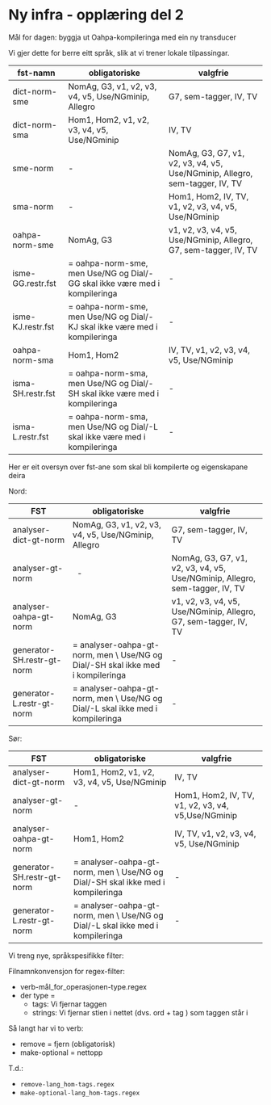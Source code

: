 # Ny infra - opplæring del 2

Mål for dagen: byggja ut Oahpa-kompileringa med ein ny transducer

Vi gjer dette for berre eitt språk, slik at vi trener lokale tilpassingar.

|   fst-namn         | obligatoriske                                             |  valgfrie
| --- | --- | ---
|  dict-norm-sme     | NomAg, G3, v1, v2, v3, v4, v5, Use/NGminip, Allegro       | G7, sem-tagger, IV, TV
|  dict-norm-sma     | Hom1, Hom2, v1, v2, v3, v4, v5, Use/NGminip               | IV, TV
|  sme-norm          |  -                                                        | NomAg, G3, G7, v1, v2, v3, v4, v5, Use/NGminip, Allegro, sem-tagger,  IV, TV
|  sma-norm          |  -                                                        | Hom1, Hom2,  IV, TV, v1, v2, v3, v4, v5, Use/NGminip
|  oahpa-norm-sme    | NomAg, G3                                                 | v1, v2, v3, v4, v5, Use/NGminip, Allegro, G7, sem-tagger,  IV, TV
|  isme-GG.restr.fst | = oahpa-norm-sme, men Use/NG og Dial/-GG skal ikke være med  i kompileringa | -
|  isme-KJ.restr.fst | = oahpa-norm-sme, men Use/NG og Dial/-KJ skal ikke være med  i kompileringa | -
|  oahpa-norm-sma    | Hom1, Hom2                                                |  IV, TV, v1, v2, v3, v4, v5, Use/NGminip
|  isma-SH.restr.fst | = oahpa-norm-sma, men Use/NG og Dial/-SH skal ikke være med i kompileringa | -
|  isma-L.restr.fst  | = oahpa-norm-sma, men Use/NG og Dial/-L skal ikke være med  i kompileringa | -

Her er eit oversyn over fst-ane som skal bli kompilerte og eigenskapane deira

Nord:

|         FST            | obligatoriske                                           |  valgfrie
| --- | --- | ---
|  analyser-dict-gt-norm  | NomAg, G3, v1, v2, v3, v4, v5, Use/NGminip, Allegro     | G7, sem-tagger, IV, TV
|  analyser-gt-norm       |                          -                              | NomAg, G3, G7, v1, v2, v3, v4, v5, Use/NGminip, Allegro, sem-tagger,  IV, TV
|  analyser-oahpa-gt-norm | NomAg, G3                                               | v1, v2, v3, v4, v5, Use/NGminip, Allegro, G7, sem-tagger,  IV, TV
|  generator-SH.restr-gt-norm | = analyser-oahpa-gt-norm,  men \\ Use/NG og Dial/-SH skal ikke med i kompileringa | -
|  generator-L.restr-gt-norm  | = analyser-oahpa-gt-norm,  men \\ Use/NG og Dial/-L skal ikke med  i kompileringa | -

Sør:

|         FST                 | obligatoriske                                           |  valgfrie
| --- | --- | ---
|  analyser-dict-gt-norm      | Hom1, Hom2, v1, v2, v3, v4, v5, Use/NGminip              | IV, TV
|  analyser-gt-norm           |                        -                                 | Hom1, Hom2,  IV, TV, v1, v2, v3, v4, v5,Use/NGminip
|  analyser-oahpa-gt-norm     | Hom1, Hom2                                               |  IV, TV, v1, v2, v3, v4, v5, Use/NGminip
|  generator-SH.restr-gt-norm | = analyser-oahpa-gt-norm,  men \\ Use/NG og Dial/-SH skal ikke med i kompileringa | - 
|  generator-L.restr-gt-norm  | = analyser-oahpa-gt-norm,  men \\ Use/NG og Dial/-L skal ikke med  i kompileringa | - 

Vi treng nye, språkspesifikke filter:

Filnamnkonvensjon for regex-filter:
* verb-mål_for_operasjonen-type.regex
* der type =
    - tags: Vi fjernar taggen
    - strings: Vi fjernar stien i nettet (dvs. ord + tag ) som taggen står i

Så langt har vi to verb:
* remove = fjern (obligatorisk)
* make-optional = nettopp

T.d.:
* `remove-lang_hom-tags.regex`
* `make-optional-lang_hom-tags.regex`
